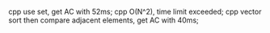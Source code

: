 cpp use set, get AC with 52ms;
cpp O(N^2), time limit exceeded;
cpp vector sort  then compare adjacent elements, get AC with 40ms;